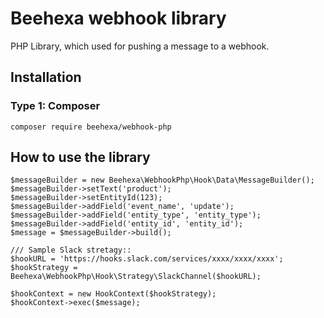 # Beehexa webhook library

PHP Library, which used for pushing a message to a webhook.

## Installation
### Type 1: Composer 
``composer require beehexa/webhook-php``


## How to use the library 
```
$messageBuilder = new Beehexa\WebhookPhp\Hook\Data\MessageBuilder();
$messageBuilder->setText('product');
$messageBuilder->setEntityId(123);
$messageBuilder->addField('event_name', 'update');
$messageBuilder->addField('entity_type', 'entity_type');
$messageBuilder->addField('entity_id', 'entity_id');
$message = $messageBuilder->build();

/// Sample Slack stretagy::
$hookURL = 'https://hooks.slack.com/services/xxxx/xxxx/xxxx';
$hookStrategy = Beehexa\WebhookPhp\Hook\Strategy\SlackChannel($hookURL);

$hookContext = new HookContext($hookStrategy);
$hookContext->exec($message);
```
